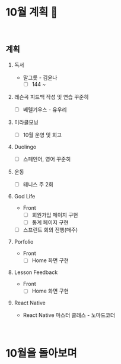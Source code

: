# 10월 계획 🎁

<br/>

## 계획

1. 독서
   - 말그릇 - 김윤나
     - [ ] 144 ~
2. 레슨곡 피드백 작성 및 연습 꾸준히
   - [ ] 베텔기우스 - 유우리
3. 미라클모닝
   - [ ] 10월 운영 및 회고
4. Duolingo

   - [ ] 스페인어, 영어 꾸준히
5. 운동

   - [ ] 테니스 주 2회
6. God Life
   - Front
     - [ ] 회원가입 페이지 구현
     - [ ] 통계 페이지 구현
   - [ ] 스프린트 회의 진행(매주)
7. Porfolio
   - Front
     - [ ] Home 화면 구현
8. Lesson Feedback
   - Front
     - [ ] Home 화면 구현
9. React Native

   - React Native 마스터 클래스 - 노마드코더

<br/>



# 10월을 돌아보며



